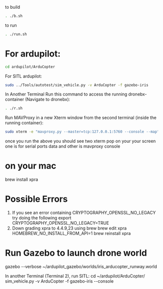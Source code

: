 
to build

```bash
. ./b.sh
```


to run

```bash
. ./run.sh
```



# For ardupilot:


```bash
cd ardupilot/ArduCopter
```

For SITL ardupilot:

```bash
sudo ../Tools/autotest/sim_vehicle.py -v ArduCopter -f gazebo-iris
```

In Another Terminal Run this command to access the running dronebx-container (Navigate to dronebx):

```bash
. ./r.sh
```

Run MAVProxy in a new Xterm window from the second terminal (inside the running container):

```bash
sudo xterm -e "mavproxy.py --master=tcp:127.0.0.1:5760 --console --map" &
```



once you run the above you should see two xterm pop on your your screen
one is for serial ports data and other is mavproxy console

# on your mac

brew install xpra 

# Possible Errors
1. If you see an error containing CRYPTOGRAPHY_OPENSSL_NO_LEGACY try doing the following
    export CRYPTOGRAPHY_OPENSSL_NO_LEGACY=TRUE
2. Down grading xpra to 4.4.9,23 using brew
    brew edit xpra
    HOMEBREW_NO_INSTALL_FROM_API=1 brew reinstall xpra


# Run Gazebo to launch  drone world

gazebo --verbose ~/ardupilot_gazebo/worlds/iris_arducopter_runway.world

In another Terminal (Terminal 2), run SITL:
cd ~/ardupilot/ArduCopter/
sim_vehicle.py -v ArduCopter -f gazebo-iris --console

